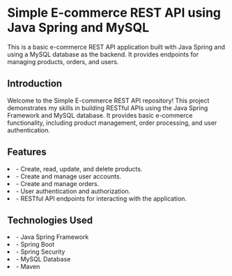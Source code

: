 # Simple E-commerce REST API using Java Spring and MySQL

This is a basic e-commerce REST API application built with Java Spring and using a MySQL database as the backend. It provides endpoints for managing products, orders, and users.


## Introduction

Welcome to the Simple E-commerce REST API repository! This project demonstrates my skills in building RESTful APIs using the Java Spring Framework and MySQL database. It provides basic e-commerce functionality, including product management, order processing, and user authentication.

## Features

<li>- Create, read, update, and delete products. </li>
<li>- Create and manage user accounts. </li>
<li>- Create and manage orders. </li>
<li>- User authentication and authorization. </li>
<li>- RESTful API endpoints for interacting with the application. </li>

## Technologies Used

<li>- Java Spring Framework </li>
<li>- Spring Boot </li>
<li>- Spring Security </li>
<li>- MySQL Database </li>
<li>- Maven </li>


